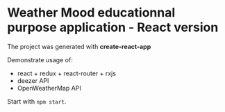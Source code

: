 # Weather Mood educationnal purpose application - React version

The project was generated with **create-react-app**

Demonstrate usage of:
- react + redux + react-router + rxjs
- deezer API
- OpenWeatherMap API

Start with ```npm start```.
